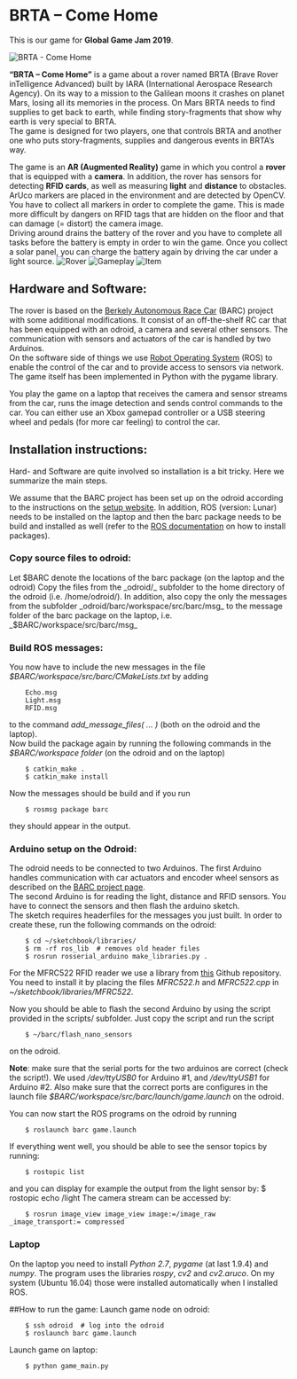 
# BRTA – Come Home
This is our game for **Global Game Jam 2019**.

![BRTA - Come Home](https://github.com/Telos4/ggj2019/blob/master/Art/Titelbild.png?raw=true)

**“BRTA – Come Home”** is a game about a rover named BRTA (Brave Rover inTelligence Advanced) built by IARA (International Aerospace Research Agency). On its way to a mission to the Galilean moons it crashes on planet Mars, losing all its memories in the process. On Mars BRTA needs to find supplies to get back to earth, while finding story-fragments that show why earth is very special to BRTA.  
The game is designed for two players, one that controls BRTA and another one who puts story-fragments, supplies and dangerous events in BRTA’s way.

The game is an **AR (Augmented Reality)** game in which you control a **rover** that is equipped with a **camera**. In addition, the rover has sensors for detecting **RFID cards**, as well as measuring **light** and **distance** to obstacles.  
ArUco markers are placed in the environment and are detected by OpenCV. You have to collect all markers in order to complete the game. This is made more difficult by dangers on RFID tags that are hidden on the floor and that can damage (= distort) the camera image.  
Driving around drains the battery of the rover and you have to complete all tasks before the battery is empty in order to win the game. Once you collect a solar panel, you can charge the battery again by driving the car under a light source.
![Rover](https://github.com/Telos4/ggj2019/blob/master/screenshots/IMG_2595.JPG?raw=true)
![Gameplay](https://github.com/Telos4/ggj2019/blob/master/screenshots/IMG_9420.jpg?raw=true)
![Item](https://github.com/Telos4/ggj2019/blob/master/screenshots/items.png?raw=true)

## Hardware and Software:
The rover is based on the [Berkely Autonomous Race Car](http://www.barc-project.com/) (BARC) project with some additional modifications.
It consist of an off-the-shelf RC car that has been equipped with an odroid, a camera and several other sensors. The communication with sensors and actuators of the car is handled by two Arduinos.  
On the software side of things we use [Robot Operating System](http://www.ros.org/) (ROS) to enable the control of the car and to provide access to sensors via network.
The game itself has been implemented in Python with the pygame library.

You play the game on a laptop that receives the camera and sensor streams from the car, runs the image detection and sends control commands to the car. You can either use an Xbox gamepad controller or a USB steering wheel and pedals (for more car feeling) to control the car.

## Installation instructions:
Hard- and Software are quite involved so installation is a bit tricky. Here we summarize the main steps.

We assume that the BARC project has been set up on the odroid according to the instructions on the [setup website](http://www.barc-project.com/setup/). In addition, ROS (version: Lunar) needs to be installed on the laptop and then the barc package needs to be build and installed as well (refer to the [ROS documentation](http://wiki.ros.org/Documentation) on how to install packages).

### **Copy source files to odroid:**  
Let $BARC denote the locations of the barc package (on the laptop and the odroid)
Copy the files from the _odroid/_ subfolder to the home directory of the odroid (i.e. /home/odroid/).
In addition, also copy the only the messages from the subfolder _odroid/barc/workspace/src/barc/msg_ to the message folder of the barc package on the laptop, i.e. _$BARC/workspace/src/barc/msg_

### **Build ROS messages:**  
You now have to include the new messages in the file _$BARC/workspace/src/barc/CMakeLists.txt_ by adding 
```
    Echo.msg  
    Light.msg
    RFID.msg
```
    
to the command _add\_message\_files( ... )_ (both on the odroid and the laptop).  
Now build the package again by running the following commands in the _$BARC/workspace folder_ (on the odroid and on the laptop)
```
    $ catkin_make . 
    $ catkin_make install
```
Now the messages should be build and if you run
```
    $ rosmsg package barc
```
they should appear in the output. 

### **Arduino setup on the Odroid:**  
The odroid needs to be connected to two Arduinos. The first Arduino handles communication with car actuators and encoder wheel sensors as described on the [BARC project page](http://www.barc-project.com/setup/).  
The second Arduino is for reading the light, distance and RFID sensors. You have to connect the sensors and then flash the arduino sketch.  
The sketch requires headerfiles for the messages you just built. In order to create these, run the following commands on the odroid:
```
    $ cd ~/sketchbook/libraries/
    $ rm -rf ros_lib  # removes old header files
    $ rosrun rosserial_arduino make_libraries.py .
```
For the MFRC522 RFID reader we use a library from [this](https://github.com/miguelbalboa/rfid) Github repository.
You need to install it by placing the files _MFRC522.h_ and _MFRC522.cpp_ in _~/sketchbook/libraries/MFRC522_.

Now you should be able to flash the second Arduino by using the script provided in the scripts/ subfolder. Just copy the script and run the script
```
    $ ~/barc/flash_nano_sensors
```
on the odroid.

**Note**: make sure that the serial ports for the two arduinos are correct (check the script!). We used _/dev/ttyUSB0_ for Arduino #1, and _/dev/ttyUSB1_ for Arduino #2.
Also make sure that the correct ports are configures in the launch file _$BARC/workspace/src/barc/launch/game.launch_ on the odroid.

You can now start the ROS programs on the odroid by running
```
    $ roslaunch barc game.launch
```
If everything went well, you should be able to see the sensor topics by running:
```
    $ rostopic list
```
and you can display for example the output from the light sensor by:
    $ rostopic echo /light 
The camera stream can be accessed by:
```
    $ rosrun image_view image_view image:=/image_raw _image_transport:= compressed
```
### **Laptop**  
On the laptop you need to install _Python 2.7_, _pygame_ (at last 1.9.4) and _numpy_. The program uses the libraries _rospy_, _cv2_ and _cv2.aruco_. On my system (Ubuntu 16.04) those were installed automatically when I installed ROS.

##How to run the game:
Launch game node on odroid: 
```
    $ ssh odroid  # log into the odroid
    $ roslaunch barc game.launch 
```
Launch game on laptop:
```
    $ python game_main.py
```
